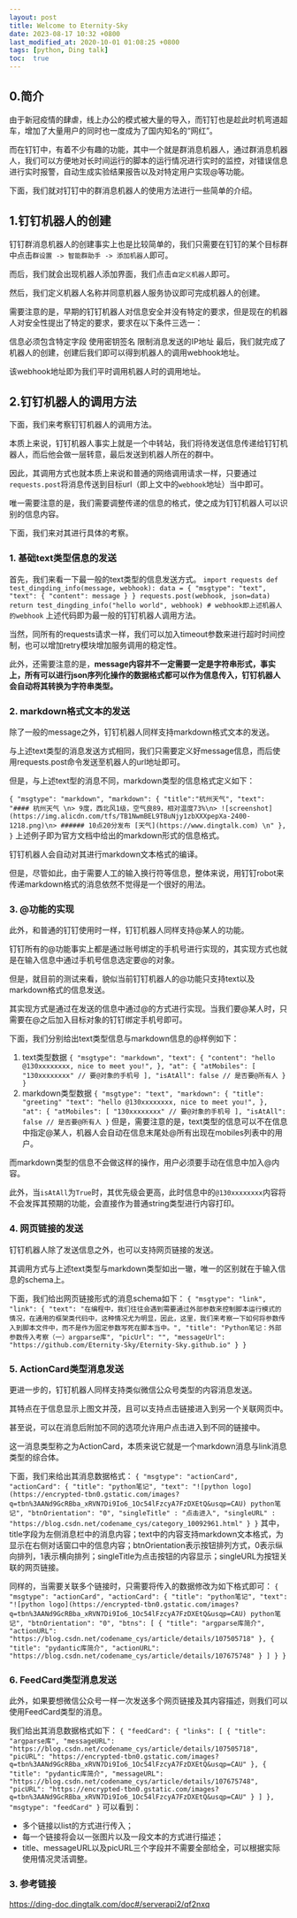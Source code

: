 ```yaml
---
layout: post
title: Welcome to Eternity-Sky
date: 2023-08-17 10:32 +0800
last_modified_at: 2020-10-01 01:08:25 +0800
tags: [python, Ding talk]
toc:  true
---
```

## 0.简介
由于新冠疫情的肆虐，线上办公的模式被大量的导入，而钉钉也是趁此时机弯道超车，增加了大量用户的同时也一度成为了国内知名的“网红”。

而在钉钉中，有着不少有趣的功能，其中一个就是群消息机器人，通过群消息机器人，我们可以方便地对长时间运行的脚本的运行情况进行实时的监控，对错误信息进行实时报警，自动生成实验结果报告以及对特定用户实现@等功能。

下面，我们就对钉钉中的群消息机器人的使用方法进行一些简单的介绍。

## 1.钉钉机器人的创建
钉钉群消息机器人的创建事实上也是比较简单的，我们只需要在钉钉的某个目标群中点击`群设置 -> 智能群助手 -> 添加机器人`即可。

而后，我们就会出现机器人添加界面，我们点击`自定义机器人`即可。

然后，我们定义机器人名称并同意机器人服务协议即可完成机器人的创建。

需要注意的是，早期的钉钉机器人对信息安全并没有特定的要求，但是现在的机器人对安全性提出了特定的要求，要求在以下条件三选一：

信息必须包含特定字段
使用密钥签名
限制消息发送的IP地址
最后，我们就完成了机器人的创建，创建后我们即可以得到机器人的调用webhook地址。

该webhook地址即为我们平时调用机器人时的调用地址。

## 2.钉钉机器人的调用方法

下面，我们来考察钉钉机器人的调用方法。

本质上来说，钉钉机器人事实上就是一个中转站，我们将待发送信息传递给钉钉机器人，而后他会做一层转意，最后发送到机器人所在的群中。

因此，其调用方式也就本质上来说和普通的网络调用请求一样，只要通过`requests.post`将消息传送到目标url（即上文中的`webhook`地址）当中即可。

唯一需要注意的是，我们需要调整传递的信息的格式，使之成为钉钉机器人可以识别的信息内容。

下面，我们来对其进行具体的考察。

### 1. 基础text类型信息的发送

首先，我们来看一下最一般的text类型的信息发送方式。
``
import requests
def test_dingding_info(message, webhook):
  data = {
    "msgtype": "text",
    "text": {
      "content": message
    }
  }
  requests.post(webhook, json=data)
  return
test_dingding_info("hello world", webhook) # webhook即上述机器人的webhook
``
上述代码即为最一般的钉钉机器人调用方法。

当然，同所有的requests请求一样，我们可以加入timeout参数来进行超时时间控制，也可以增加retry模块增加服务调用的稳定性。

此外，还需要注意的是，**message内容并不一定需要一定是字符串形式，事实上，所有可以进行json序列化操作的数据格式都可以作为信息传入，钉钉机器人会自动将其转换为字符串类型。**

### 2. markdown格式文本的发送

除了一般的message之外，钉钉机器人同样支持markdown格式文本的发送。

与上述text类型的消息发送方式相同，我们只需要定义好message信息，而后使用requests.post命令发送至机器人的url地址即可。

但是，与上述text型的消息不同，markdown类型的信息格式定义如下：

``
{
  "msgtype": "markdown",
  "markdown": {
    "title":"杭州天气",
    "text": "#### 杭州天气 \n> 9度，西北风1级，空气良89，相对温度73%\n> ![screenshot](https://img.alicdn.com/tfs/TB1NwmBEL9TBuNjy1zbXXXpepXa-2400-1218.png)\n> ###### 10点20分发布 [天气](https://www.dingtalk.com) \n"
  },
}
``
上述例子即为官方文档中给出的markdown形式的信息格式。

钉钉机器人会自动对其进行markdown文本格式的编译。

但是，尽管如此，由于需要人工的输入换行符等信息，整体来说，用钉钉robot来传递markdown格式的消息依然不觉得是一个很好的用法。

### 3. @功能的实现

此外，和普通的钉钉使用时一样，钉钉机器人同样支持@某人的功能。

钉钉所有的@功能事实上都是通过账号绑定的手机号进行实现的，其实现方式也就是在输入信息中通过手机号信息选定要@的对象。

但是，就目前的测试来看，貌似当前钉钉机器人的@功能只支持text以及markdown格式的信息发送。

其实现方式是通过在发送的信息中通过@的方式进行实现。当我们要@某人时，只需要在@之后加入目标对象的钉钉绑定手机号即可。

下面，我们分别给出text类型信息与markdown信息的@样例如下：

1. text类型数据
   ``
   {
      "msgtype": "markdown",
      "text": {
        "content": "hello @130xxxxxxxx, nice to meet you!",
   },
   "at": {
    "atMobiles": [
      "130xxxxxxxx" // 要@对象的手机号
   ],
        "isAtAll": false // 是否要@所有人
   }
}
``
2. markdown类型数据
``
{
"msgtype": "text",
"markdown": {
    "title": "greeting"
    "text": "hello @130xxxxxxxx, nice to meet you!",
},
"at": {
       "atMobiles": [
           "130xxxxxxxx" // 要@对象的手机号
       ],
       "isAtAll": false // 是否要@所有人
   }
``
但是，需要注意的是，text类型的信息可以不在信息中指定@某人，机器人会自动在信息末尾处@所有出现在mobiles列表中的用户。

而markdown类型的信息不会做这样的操作，用户必须要手动在信息中加入@内容。

此外，当`isAtAll`为`True`时，其优先级会更高，此时信息中的`@130xxxxxxxx`内容将不会发挥其预期的功能，会直接作为普通string类型进行内容打印。
### 4. 网页链接的发送
钉钉机器人除了发送信息之外，也可以支持网页链接的发送。

其调用方式与上述text类型与markdown类型如出一辙，唯一的区别就在于输入信息的schema上。

下面，我们给出网页链接形式的消息schema如下：
``
{
  "msgtype": "link",
  "link": {
    "text": "在编程中，我们往往会遇到需要通过外部参数来控制脚本运行模式的情况，在通用的框架类代码中，这种情况尤为明显，因此，这里，我们来考察一下如何将参数传入到脚本文件中，而不是作为固定参数写死在脚本当中。",
    "title": "Python笔记：外部参数传入考察（一）argparse库",
    "picUrl": "",
    "messageUrl": "https://github.com/Eternity-Sky/Eternity-Sky.github.io"
  }
}
``
### 5. ActionCard类型消息发送
更进一步的，钉钉机器人同样支持类似微信公众号类型的内容消息发送。

其特点在于信息显示上图文并茂，且可以支持点击链接进入到另一个关联网页中。

甚至说，可以在消息后附加不同的选项允许用户点击进入到不同的链接中。

这一消息类型称之为ActionCard，本质来说它就是一个markdown消息与link消息类型的综合体。

下面，我们来给出其消息数据格式：
``
{
  "msgtype": "actionCard",
  "actionCard": {
    "title": "python笔记",
    "text": "![python logo](https://encrypted-tbn0.gstatic.com/images?q=tbn%3AANd9GcRBba_xRVN7Di9Io6_1Oc54lFzcyA7FzDXEtQ&usqp=CAU) python笔记",
    "btnOrientation": "0",
    "singleTitle" : "点击进入",
    "singleURL" : "https://blog.csdn.net/codename_cys/category_10092961.html"
  }
}
``
其中，title字段为左侧消息栏中的消息内容；text中的内容支持markdown文本格式，为显示在右侧对话窗口中的信息内容；btnOrientation表示按钮排列方式，0表示纵向排列，1表示横向排列；singleTitle为点击按钮的内容显示；singleURL为按钮关联的网页链接。

同样的，当需要关联多个链接时，只需要将传入的数据修改为如下格式即可：
``
{
  "msgtype": "actionCard",
  "actionCard": {
    "title": "python笔记",
    "text": "![python logo](https://encrypted-tbn0.gstatic.com/images?q=tbn%3AANd9GcRBba_xRVN7Di9Io6_1Oc54lFzcyA7FzDXEtQ&usqp=CAU) python笔记",
    "btnOrientation": "0",
    "btns": [
      {
        "title": "argparse库简介",
        "actionURL": "https://blog.csdn.net/codename_cys/article/details/107505718"
      },
      {
        "title": "pydantic库简介",
        "actionURL": "https://blog.csdn.net/codename_cys/article/details/107675748"
  }
]
}
}
``
### 6. FeedCard类型消息发送
此外，如果要想微信公众号一样一次发送多个网页链接及其内容描述，则我们可以使用FeedCard类型的消息。

我们给出其消息数据格式如下：
``
{
  "feedCard": {
    "links": [
      {
        "title": "argparse库",
        "messageURL": "https://blog.csdn.net/codename_cys/article/details/107505718",
        "picURL": "https://encrypted-tbn0.gstatic.com/images?q=tbn%3AANd9GcRBba_xRVN7Di9Io6_1Oc54lFzcyA7FzDXEtQ&usqp=CAU"
      },
      {
        "title": "pydantic库简介",
        "messageURL": "https://blog.csdn.net/codename_cys/article/details/107675748",
        "picURL": "https://encrypted-tbn0.gstatic.com/images?q=tbn%3AANd9GcRBba_xRVN7Di9Io6_1Oc54lFzcyA7FzDXEtQ&usqp=CAU"
        }
      ]
    },
"msgtype": "feedCard"
}
``
可以看到：
- 多个链接以list的方式进行传入；
- 每一个链接将会以一张图片以及一段文本的方式进行描述；
- title、messageURL以及picURL三个字段并不需要全部给全，可以根据实际使用情况灵活调整。
### 3. 参考链接
https://ding-doc.dingtalk.com/doc#/serverapi2/qf2nxq
